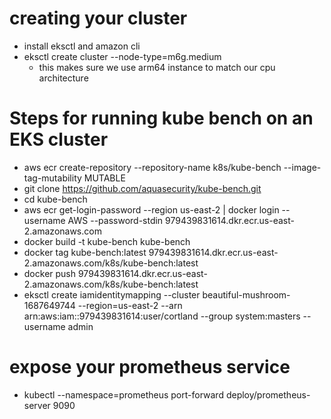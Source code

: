 # creating your cluster
- install eksctl and amazon cli
- eksctl create cluster --node-type=m6g.medium
  - this makes sure we use arm64 instance to match our cpu architecture 
# Steps for running kube bench on an EKS cluster
- aws ecr create-repository --repository-name k8s/kube-bench --image-tag-mutability MUTABLE
- git clone https://github.com/aquasecurity/kube-bench.git
- cd kube-bench
- aws ecr get-login-password --region us-east-2 | docker login --username AWS --password-stdin 979439831614.dkr.ecr.us-east-2.amazonaws.com
- docker build -t kube-bench kube-bench
- docker tag kube-bench:latest 979439831614.dkr.ecr.us-east-2.amazonaws.com/k8s/kube-bench:latest
- docker push 979439831614.dkr.ecr.us-east-2.amazonaws.com/k8s/kube-bench:latest
- eksctl create iamidentitymapping --cluster beautiful-mushroom-1687649744 --region=us-east-2 --arn     arn:aws:iam::979439831614:user/cortland --group system:masters --username admin

# expose your prometheus service 
- kubectl --namespace=prometheus port-forward deploy/prometheus-server 9090